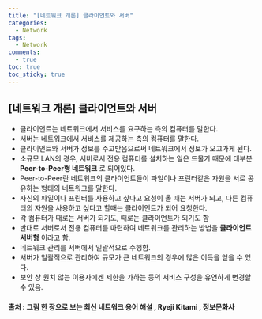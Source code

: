 ```yaml
---
title: "[네트워크 개론] 클라이언트와 서버"
categories:
  - Network
tags:
  - Network
comments:
  - true
toc: true
toc_sticky: true
---
```

## [네트워크 개론] 클라이언트와 서버
* 클라이언트는 네트워크에서 서비스를 요구하는 측의 컴퓨터를 말한다.
* 서버는 네트워크에서 서비스를 제공하는 측의 컴퓨터를 말한다.
* 클라이언트와 서버가 정보를 주고받음으로써 네트워크에서 정보가 오고가게 된다.
* 소규모 LAN의 경우, 서버로서 전용 컴퓨터를 설치하는 일은 드물기 때문에 대부분 __Peer-to-Peer형 네트워크__ 로 되어있다.
* Peer-to-Peer란 네트워크의 클라이언트들이 파일이나 프린터같은 자원을 서로 공유하는 형태의 네트워크를 말한다.
* 자신의 파일이나 프린터를 사용하고 싶다고 요청이 올 때는 서버가 되고, 다른 컴퓨터의 자원을 사용하고 싶다고 할때는 클라이언트가 되어 요청한다.
* 각 컴퓨터가 때로는 서버가 되기도, 때로는 클라이언트가 되기도 함
* 반대로 서버로서 전용 컴퓨터를 마련하여 네트워크를 관리하는 방법을 __클라이언트 서버형__ 이라고 함.
* 네트워크 관리를 서버에서 일괄적으로 수행함.
* 서버가 일괄적으로 관리하여 규모가 큰 네트워크의 경우에 많은 이득을 얻을 수 있다.
* 보안 상 원치 않는 이용자에겐 제한을 가하는 등의 서비스 구성을 유연하게 변경할 수 있음.

#### 출처 : 그림 한 장으로 보는 최신 네트워크 용어 해설 , Ryeji Kitami , 정보문화사